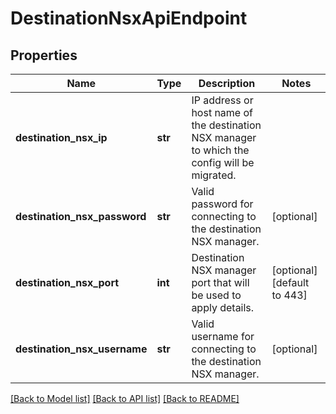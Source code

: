 # DestinationNsxApiEndpoint

## Properties
Name | Type | Description | Notes
------------ | ------------- | ------------- | -------------
**destination_nsx_ip** | **str** | IP address or host name of the destination NSX manager to which the config will be migrated. | 
**destination_nsx_password** | **str** | Valid password for connecting to the destination NSX manager. | [optional] 
**destination_nsx_port** | **int** | Destination NSX manager port that will be used to apply details. | [optional] [default to 443]
**destination_nsx_username** | **str** | Valid username for connecting to the destination NSX manager. | [optional] 

[[Back to Model list]](../README.md#documentation-for-models) [[Back to API list]](../README.md#documentation-for-api-endpoints) [[Back to README]](../README.md)

